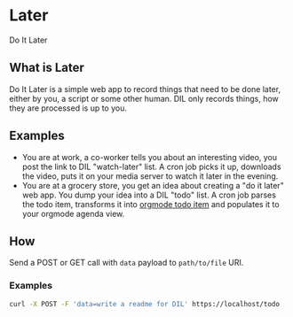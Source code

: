 # Later
Do It Later

## What is Later
Do It Later is a simple web app to record things that need to be done later,
either by you, a script or some other human. DIL only records things, how they
are processed is up to you.

## Examples
- You are at work, a co-worker tells you about an interesting video, you post the
link to DIL "watch-later" list. A cron job picks it up, downloads the video, puts
it on your media server to watch it later in the evening.
- You are at a grocery store, you get an idea about creating a "do it later"
web app. You dump your idea into a DIL "todo" list. A cron job parses the todo
item, transforms it into [orgmode todo item](https://orgmode.org/manual/TODO-Basics.html)
and populates it to your orgmode agenda view.

## How
Send a POST or GET call with `data` payload to `path/to/file` URI.
### Examples

``` sh
curl -X POST -F 'data=write a readme for DIL' https://localhost/todo
```
